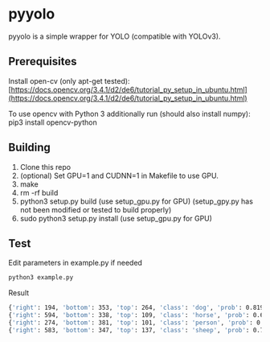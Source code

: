 # pyyolo
pyyolo is a simple wrapper for YOLO (compatible with YOLOv3).

## Prerequisites
Install open-cv (only apt-get tested):
[https://docs.opencv.org/3.4.1/d2/de6/tutorial_py_setup_in_ubuntu.html](https://docs.opencv.org/3.4.1/d2/de6/tutorial_py_setup_in_ubuntu.html)

To use opencv with Python 3 additionally run (should also install numpy):
pip3 install opencv-python

## Building
1. Clone this repo
2. (optional) Set GPU=1 and CUDNN=1 in Makefile to use GPU.
3. make
4. rm -rf build
5. python3 setup.py build (use setup_gpu.py for GPU) (setup_gpy.py has not been modified or tested to build properly)
6. sudo python3 setup.py install (use setup_gpu.py for GPU)

## Test
Edit parameters in example.py if needed
```bash
python3 example.py
```
Result
```bash
{'right': 194, 'bottom': 353, 'top': 264, 'class': 'dog', 'prob': 0.8198755383491516, 'left': 71}
{'right': 594, 'bottom': 338, 'top': 109, 'class': 'horse', 'prob': 0.6106302738189697, 'left': 411}
{'right': 274, 'bottom': 381, 'top': 101, 'class': 'person', 'prob': 0.702547550201416, 'left': 184}
{'right': 583, 'bottom': 347, 'top': 137, 'class': 'sheep', 'prob': 0.7186083197593689, 'left': 387}
```
